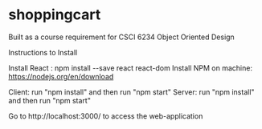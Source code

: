 # shoppingcart
Built as a course requirement for CSCI 6234 Object Oriented Design

Instructions to Install

Install React : npm install --save react react-dom
Install NPM on machine: https://nodejs.org/en/download

Client: run "npm install" and then run "npm start"
Server: run "npm install" and then run "npm start"

Go to http://localhost:3000/ to access the web-application
